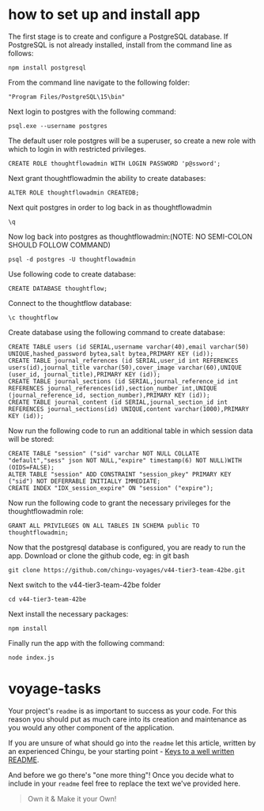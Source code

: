 # how to set up and install app

The first stage is to create and configure a PostgreSQL database. If PostgreSQL is not already installed, install from the command line as follows:
~~~
npm install postgresql
~~~
From the command line navigate to the following folder:
```
"Program Files/PostgreSQL\15\bin"
```
Next login to postgres with the following command:

    psql.exe --username postgres 

The default user role postgres will be a superuser, so create a new role with which to login in with restricted privileges.
~~~
CREATE ROLE thoughtflowadmin WITH LOGIN PASSWORD 'p@ssword';
~~~
Next grant thoughtflowadmin the ability to create databases:
~~~
ALTER ROLE thoughtflowadmin CREATEDB;
~~~
Next quit postgres in order to log back in as thoughtflowadmin

~~~ 
\q 
~~~

Now log back into postgres as thoughtflowadmin:(NOTE: NO SEMI-COLON SHOULD FOLLOW COMMAND)
~~~
psql -d postgres -U thoughtflowadmin
~~~
Use following code to create database:
~~~
CREATE DATABASE thoughtflow;
~~~
Connect to the thoughtflow database:
~~~
\c thoughtflow
~~~
Create database using the following command to create database:
~~~
CREATE TABLE users (id SERIAL,username varchar(40),email varchar(50) UNIQUE,hashed_password bytea,salt bytea,PRIMARY KEY (id));
CREATE TABLE journal_references (id SERIAL,user_id int REFERENCES users(id),journal_title varchar(50),cover_image varchar(60),UNIQUE (user_id, journal_title),PRIMARY KEY (id));
CREATE TABLE journal_sections (id SERIAL,journal_reference_id int REFERENCES journal_references(id),section_number int,UNIQUE (journal_reference_id, section_number),PRIMARY KEY (id));
CREATE TABLE journal_content (id SERIAL,journal_section_id int REFERENCES journal_sections(id) UNIQUE,content varchar(1000),PRIMARY KEY (id));
~~~
Now run the following code to run an additional table in which session data will be stored:
~~~
CREATE TABLE "session" ("sid" varchar NOT NULL COLLATE "default","sess" json NOT NULL,"expire" timestamp(6) NOT NULL)WITH (OIDS=FALSE);
ALTER TABLE "session" ADD CONSTRAINT "session_pkey" PRIMARY KEY ("sid") NOT DEFERRABLE INITIALLY IMMEDIATE;
CREATE INDEX "IDX_session_expire" ON "session" ("expire");
~~~
Now run the following code to grant the necessary privileges for the thoughtflowadmin role:
~~~
GRANT ALL PRIVILEGES ON ALL TABLES IN SCHEMA public TO thoughtflowadmin;
~~~
Now that the postgresql database is configured, you are ready to run the app. Download or clone the github code, eg: in git bash
~~~
git clone https://github.com/chingu-voyages/v44-tier3-team-42be.git
~~~
Next switch to the v44-tier3-team-42be folder
~~~
cd v44-tier3-team-42be
~~~
Next install the necessary packages:
~~~
npm install
~~~
Finally run the app with the following command:
~~~
node index.js
~~~

# voyage-tasks

Your project's `readme` is as important to success as your code. For 
this reason you should put as much care into its creation and maintenance
as you would any other component of the application.

If you are unsure of what should go into the `readme` let this article,
written by an experienced Chingu, be your starting point - 
[Keys to a well written README](https://tinyurl.com/yk3wubft).

And before we go there's "one more thing"! Once you decide what to include
in your `readme` feel free to replace the text we've provided here.

> Own it & Make it your Own!
